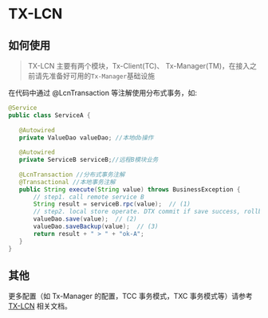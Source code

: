 # TX-LCN
 
## 如何使用

> TX-LCN 主要有两个模块，Tx-Client(TC)、 Tx-Manager(TM)，在接入之前请先准备好可用的`Tx-Manager`基础设施
>
 在代码中通过 @LcnTransaction 等注解使用分布式事务，如:
 ```java
@Service
public class ServiceA {
    
    @Autowired
    private ValueDao valueDao; //本地db操作
    
    @Autowired
    private ServiceB serviceB;//远程B模块业务
    
    @LcnTransaction //分布式事务注解
    @Transactional //本地事务注解
    public String execute(String value) throws BusinessException {
        // step1. call remote service B
        String result = serviceB.rpc(value);  // (1)
        // step2. local store operate. DTX commit if save success, rollback if not.
        valueDao.save(value);  // (2)
        valueDao.saveBackup(value);  // (3)
        return result + " > " + "ok-A";
    }
}
```

## 其他
更多配置（如 Tx-Manager 的配置，TCC 事务模式，TXC 事务模式等）请参考 [TX-LCN](https://www.codingapi.com/docs/home/) 相关文档。